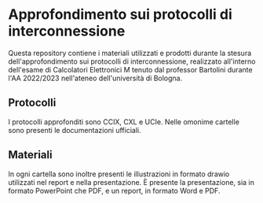 # Approfondimento sui protocolli di interconnessione
Questa repository contiene i materiali utilizzati e prodotti durante la stesura dell'approfondimento sui protocolli di interconnessione, realizzato all'interno dell'esame di Calcolatori Elettronici M tenuto dal professor Bartolini durante l'AA 2022/2023 nell'ateneo dell'università di Bologna.

## Protocolli
I protocolli approfonditi sono CCIX, CXL e UCIe.
Nelle omonime cartelle sono presenti le documentazioni ufficiali.

## Materiali
In ogni cartella sono inoltre presenti le illustrazioni in formato drawio utilizzati nel report e nella presentazione.
È presente la presentazione, sia in formato PowerPoint che PDF, e un report, in formato Word e PDF.

